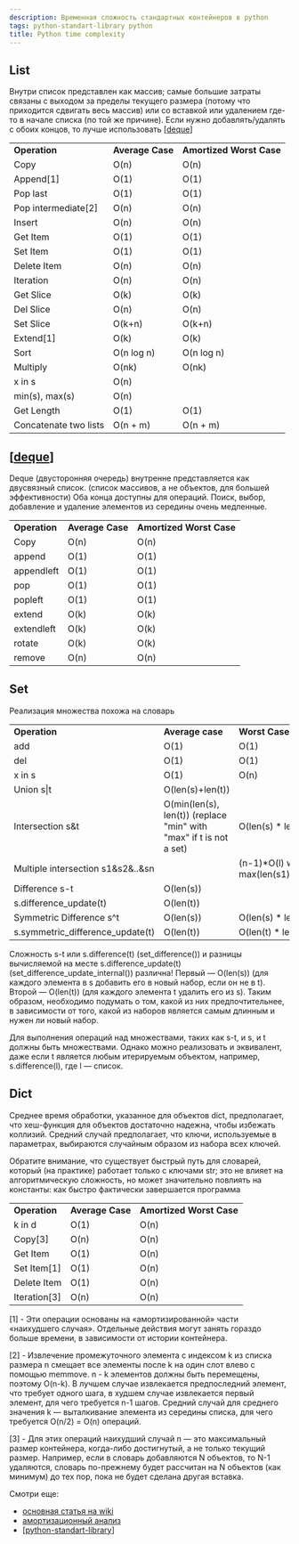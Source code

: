 ```yaml
---
description: Временная сложность стандартных контейнеров в python
tags: python-standart-library python
title: Python time complexity
---
```

## List

Внутри список представлен как массив; самые большие затраты связаны с выходом за пределы текущего размера (потому что приходится сдвигать весь массив) или со вставкой или удалением где-то в начале списка (по той же причине). Если нужно добавлять/удалять с обоих концов, то лучше использовать [[deque]]

<table><tbody>
<tr>
  <td><strong>Operation</strong></td>
  <td><strong>Average Case</strong></td>
  <td><strong>Amortized Worst Case</strong></td>
</tr>
<tr>
  <td>Copy</td>
  <td>O(n)</td>
  <td>O(n)</td>
</tr>
<tr>
  <td>Append[1] </td>
  <td>O(1) </td>
  <td>O(1) </td>
</tr>
<tr>
  <td>Pop last </td>
  <td>O(1) </td>
  <td>O(1) </td>
</tr>
<tr>
  <td>Pop intermediate[2] </td>
  <td>O(n) </td>
  <td>O(n) </td>
</tr>
<tr>
  <td>Insert </td>
  <td>O(n) </td>
  <td>O(n) </td>
</tr>
<tr>
  <td>Get Item </td>
  <td>O(1) </td>
  <td>O(1) </td>
</tr>
<tr>
  <td>Set Item </td>
  <td>O(1) </td>
  <td>O(1) </td>
</tr>
<tr>
  <td>Delete Item </td>
  <td>O(n) </td>
  <td>O(n) </td>
</tr>
<tr>
  <td>Iteration </td>
  <td>O(n) </td>
  <td>O(n) </td>
</tr>
<tr>
  <td>Get Slice </td>
  <td>O(k) </td>
  <td>O(k) </td>
</tr>
<tr>
  <td>Del Slice </td>
  <td>O(n) </td>
  <td>O(n) </td>
</tr>
<tr>
  <td>Set Slice </td>
  <td>O(k+n) </td>
  <td>O(k+n) </td>
</tr>
<tr>
  <td>Extend[1] </td>
  <td>O(k) </td>
  <td>O(k) </td>
</tr>
<tr>
  <td>Sort </td>
  <td>O(n log n) </td>
  <td>O(n log n) </td>
</tr>
<tr>
  <td>Multiply </td>
  <td>O(nk) </td>
  <td>O(nk) </td>
</tr>
<tr>
  <td>x in s </td>
  <td>O(n) </td>
  <td> </td>
</tr>
<tr>
  <td>min(s), max(s) </td>
  <td>O(n) </td>
  <td> </td>
</tr>
<tr>
  <td>Get Length </td>
  <td>O(1) </td>
  <td>O(1) </td>
</tr>
<tr>
  <td>Concatenate two lists </td>
  <td>O(n + m) </td>
  <td>O(n + m) </td>
</tr>
</tbody></table>

## [[deque]]

Deque (двусторонняя очередь) внутренне представляется как двусвязный список. (список массивов, а не объектов, для большей эффективности) Оба конца доступны для операций. Поиск, выбор, добавление и удаление элементов из середины очень медленные.

<table><tbody>
<tr>
  <td><strong>Operation</strong> </td>
  <td><strong>Average Case</strong> </td>
  <td><strong>Amortized Worst Case</strong> </td>
</tr>
<tr>
  <td>Copy </td>
  <td>O(n) </td>
  <td>O(n) </td>
</tr>
<tr>
  <td>append </td>
  <td>O(1) </td>
  <td>O(1) </td>
</tr>
<tr>
  <td>appendleft </td>
  <td>O(1) </td>
  <td>O(1) </td>
</tr>
<tr>
  <td>pop </td>
  <td>O(1) </td>
  <td>O(1) </td>
</tr>
<tr>
  <td>popleft </td>
  <td>O(1) </td>
  <td>O(1) </td>
</tr>
<tr>
  <td>extend </td>
  <td>O(k) </td>
  <td>O(k) </td>
</tr>
<tr>
  <td>extendleft </td>
  <td>O(k) </td>
  <td>O(k) </td>
</tr>
<tr>
  <td>rotate </td>
  <td>O(k) </td>
  <td>O(k) </td>
</tr>
<tr>
  <td>remove </td>
  <td>O(n) </td>
  <td>O(n) </td>
</tr>
</tbody></table>

## Set

Реализация множества похожа на словарь

<table><tbody><tr>  <td><strong>Operation</strong> </td>
  <td><strong>Average case</strong> </td>
  <td><strong>Worst Case</strong> </td>
</tr>
<tr>  <td>add </td>
  <td>O(1) </td>
  <td>O(1) </td>
</tr>
<tr>  <td>del </td>
  <td>O(1) </td>
  <td>O(1) </td>
</tr>
<tr>  <td>x in s </td>
  <td>O(1) </td>
  <td>O(n) </td>
</tr>
<tr>  <td>Union s|t </td>
  <td>O(len(s)+len(t)) </td>
  <td> </td>
</tr>
<tr>  <td>Intersection s&amp;t </td>
  <td>O(min(len(s), len(t)) (replace "min" with "max" if t is not a set)</td>
  <td>O(len(s) * len(t)) </td>
</tr>
<tr>  <td>Multiple intersection s1&amp;s2&amp;..&amp;sn </td>
  <td> </td>
  <td>(n-1)*O(l) where l is max(len(s1),..,len(sn)) </td>
</tr>
<tr>  <td>Difference s-t </td>
  <td>O(len(s)) </td>
  <td> </td>
</tr>
<tr>  <td>s.difference_update(t) </td>
  <td>O(len(t)) </td>
  <td> </td>
</tr>
<tr>  <td>Symmetric Difference s^t </td>
  <td>O(len(s)) </td>
  <td>O(len(s) * len(t)) </td>
</tr>
<tr>  <td>s.symmetric_difference_update(t) </td>
  <td>O(len(t)) </td>
  <td>O(len(t) * len(s)) </td>
</tr>
</tbody></table>

Сложность s-t или s.difference(t) (set_difference()) и разницы вычисляемой на месте s.difference_update(t) (set_difference_update_internal()) различна! Первый — O(len(s)) (для каждого элемента в s добавить его в новый набор, если он не в t). Второй — O(len(t)) (для каждого элемента t удалить его из s). Таким образом, необходимо подумать о том, какой из них предпочтительнее, в зависимости от того, какой из наборов является самым длинным и нужен ли новый набор.

Для выполнения операций над множествами, таких как s-t, и s, и t должны быть множествами. Однако можно реализовать и эквивалент, даже если t является любым итерируемым объектом, например, s.difference(l), где l — список.

## Dict

Среднее время обработки, указанное для объектов dict, предполагает, что хеш-функция для объектов достаточно надежна, чтобы избежать коллизий. Средний случай предполагает, что ключи, используемые в параметрах, выбираются случайным образом из набора всех ключей.

Обратите внимание, что существует быстрый путь для словарей, который (на практике) работает только с ключами str; это не влияет на алгоритмическую сложность, но может значительно повлиять на константы: как быстро фактически завершается программа

<table><tbody><tr>  <td><strong>Operation</strong> </td>
  <td><strong>Average Case</strong> </td>
  <td><strong>Amortized Worst Case</strong> </td>
</tr>
<tr>  <td>k in d </td>
  <td>O(1) </td>
  <td>O(n) </td>
</tr>
<tr>  <td>Copy[3] </td>
  <td>O(n) </td>
  <td>O(n) </td>
</tr>
<tr>  <td>Get Item </td>
  <td>O(1) </td>
  <td>O(n) </td>
</tr>
<tr>  <td>Set Item[1] </td>
  <td>O(1) </td>
  <td>O(n) </td>
</tr>
<tr>  <td>Delete Item </td>
  <td>O(1) </td>
  <td>O(n) </td>
</tr>
<tr>  <td>Iteration[3] </td>
  <td>O(n) </td>
  <td>O(n) </td>
</tr>
</tbody></table>

[1] - Эти операции основаны на «амортизированной» части «наихудшего случая». Отдельные действия могут занять гораздо больше времени, в зависимости от истории контейнера.

[2] - Извлечение промежуточного элемента с индексом k из списка размера n смещает все элементы после k на один слот влево с помощью memmove. n - k элементов должны быть перемещены, поэтому O(n-k). В лучшем случае извлекается предпоследний элемент, что требует одного шага, в худшем случае извлекается первый элемент, для чего требуется n-1 шагов. Средний случай для среднего значения k — выталкивание элемента из середины списка, для чего требуется O(n/2) = O(n) операций.

[3] - Для этих операций наихудший случай n — это максимальный размер контейнера, когда-либо достигнутый, а не только текущий размер. Например, если в словарь добавляются N объектов, то N-1 удаляются, словарь по-прежнему будет рассчитан на N объектов (как минимум) до тех пор, пока не будет сделана другая вставка.

Смотри еще:

- [основная статья на wiki](https://wiki.python.org/moin/TimeComplexity)
- [амортизационный анализ](https://en.wikipedia.org/wiki/Amortized_analysis)
- [[python-standart-library]]

[//begin]: # "Autogenerated link references for markdown compatibility"
[deque]: deque "Deque - двухсторонние очереди"
[python-standart-library]: ..%2Flists%2Fpython-standart-library "Стандартная библиотека python и полезные ресурсы"
[//end]: # "Autogenerated link references"
